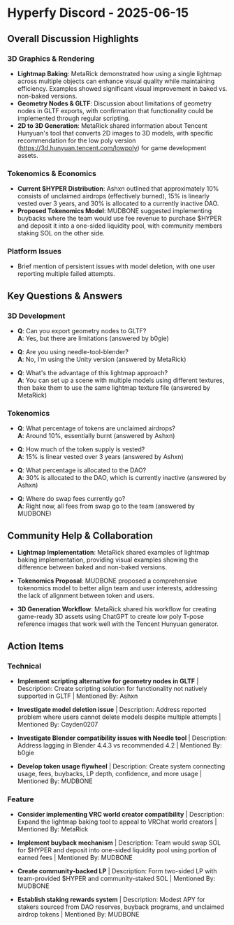 # Hyperfy Discord - 2025-06-15

## Overall Discussion Highlights

### 3D Graphics & Rendering
- **Lightmap Baking**: MetaRick demonstrated how using a single lightmap across multiple objects can enhance visual quality while maintaining efficiency. Examples showed significant visual improvement in baked vs. non-baked versions.
- **Geometry Nodes & GLTF**: Discussion about limitations of geometry nodes in GLTF exports, with confirmation that functionality could be implemented through regular scripting.
- **2D to 3D Generation**: MetaRick shared information about Tencent Hunyuan's tool that converts 2D images to 3D models, with specific recommendation for the low poly version (https://3d.hunyuan.tencent.com/lowpoly) for game development assets.

### Tokenomics & Economics
- **Current $HYPER Distribution**: Ashxn outlined that approximately 10% consists of unclaimed airdrops (effectively burned), 15% is linearly vested over 3 years, and 30% is allocated to a currently inactive DAO.
- **Proposed Tokenomics Model**: MUDBONE suggested implementing buybacks where the team would use fee revenue to purchase $HYPER and deposit it into a one-sided liquidity pool, with community members staking SOL on the other side.

### Platform Issues
- Brief mention of persistent issues with model deletion, with one user reporting multiple failed attempts.

## Key Questions & Answers

### 3D Development
- **Q**: Can you export geometry nodes to GLTF?  
  **A**: Yes, but there are limitations (answered by b0gie)

- **Q**: Are you using needle-tool-blender?  
  **A**: No, I'm using the Unity version (answered by MetaRick)

- **Q**: What's the advantage of this lightmap approach?  
  **A**: You can set up a scene with multiple models using different textures, then bake them to use the same lightmap texture file (answered by MetaRick)

### Tokenomics
- **Q**: What percentage of tokens are unclaimed airdrops?  
  **A**: Around 10%, essentially burnt (answered by Ashxn)

- **Q**: How much of the token supply is vested?  
  **A**: 15% is linear vested over 3 years (answered by Ashxn)

- **Q**: What percentage is allocated to the DAO?  
  **A**: 30% is allocated to the DAO, which is currently inactive (answered by Ashxn)

- **Q**: Where do swap fees currently go?  
  **A**: Right now, all fees from swap go to the team (answered by MUDBONE)

## Community Help & Collaboration

- **Lightmap Implementation**: MetaRick shared examples of lightmap baking implementation, providing visual examples showing the difference between baked and non-baked versions.

- **Tokenomics Proposal**: MUDBONE proposed a comprehensive tokenomics model to better align team and user interests, addressing the lack of alignment between token and users.

- **3D Generation Workflow**: MetaRick shared his workflow for creating game-ready 3D assets using ChatGPT to create low poly T-pose reference images that work well with the Tencent Hunyuan generator.

## Action Items

### Technical
- **Implement scripting alternative for geometry nodes in GLTF** | Description: Create scripting solution for functionality not natively supported in GLTF | Mentioned By: Ashxn

- **Investigate model deletion issue** | Description: Address reported problem where users cannot delete models despite multiple attempts | Mentioned By: Cayden0207

- **Investigate Blender compatibility issues with Needle tool** | Description: Address lagging in Blender 4.4.3 vs recommended 4.2 | Mentioned By: b0gie

- **Develop token usage flywheel** | Description: Create system connecting usage, fees, buybacks, LP depth, confidence, and more usage | Mentioned By: MUDBONE

### Feature
- **Consider implementing VRC world creator compatibility** | Description: Expand the lightmap baking tool to appeal to VRChat world creators | Mentioned By: MetaRick

- **Implement buyback mechanism** | Description: Team would swap SOL for $HYPER and deposit into one-sided liquidity pool using portion of earned fees | Mentioned By: MUDBONE

- **Create community-backed LP** | Description: Form two-sided LP with team-provided $HYPER and community-staked SOL | Mentioned By: MUDBONE

- **Establish staking rewards system** | Description: Modest APY for stakers sourced from DAO reserves, buyback programs, and unclaimed airdrop tokens | Mentioned By: MUDBONE